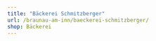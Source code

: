 ```yaml
---
title: "Bäckerei Schmitzberger"
url: /braunau-am-inn/baeckerei-schmitzberger/
shop: Bäckerei
---
```

